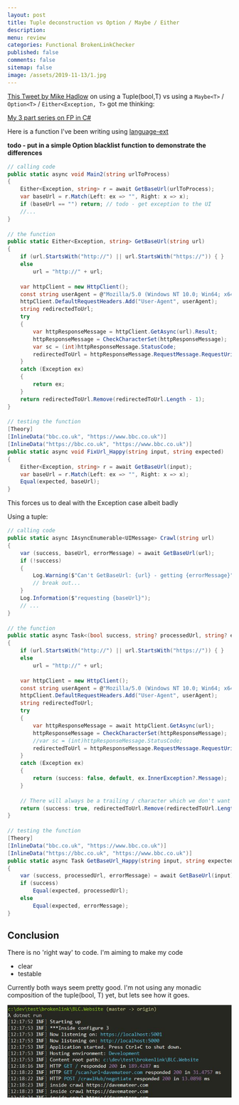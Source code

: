 ```yaml
---
layout: post
title: Tuple deconstruction vs Option / Maybe / Either 
description: 
menu: review
categories: Functional BrokenLinkChecker
published: false 
comments: false     
sitemap: false
image: /assets/2019-11-13/1.jpg
---
```


[This Tweet by Mike Hadlow](https://twitter.com/mikehadlow/status/1194570824176545792) on using a Tuple(bool,T) vs using a `Maybe<T>` / `Option<T>` / `Either<Exception, T>` got me thinking:

[My 3 part series on FP in C#](/2019/03/12/Functional-Programming-in-C-Sharp-Expressions-Options-Either)

Here is a function I've been writing using [language-ext](https://github.com/louthy/language-ext)

**todo - put in a simple Option<string> blacklist function to demonstrate the differences**

```cs
// calling code
public static async void Main2(string urlToProcess)
{
    Either<Exception, string> r = await GetBaseUrl(urlToProcess);
    var baseUrl = r.Match(Left: ex => "", Right: x => x);
    if (baseUrl == "") return; // todo - get exception to the UI
    //...
}

// the function
public static Either<Exception, string> GetBaseUrl(string url)
{
    if (url.StartsWith("http://") || url.StartsWith("https://")) { }
    else
        url = "http://" + url;

    var httpClient = new HttpClient();
    const string userAgent = @"Mozilla/5.0 (Windows NT 10.0; Win64; x64) AppleWebKit/537.36 (KHTML, like Gecko) Chrome/72.0.3626.119 Safari/537.36";
    httpClient.DefaultRequestHeaders.Add("User-Agent", userAgent);
    string redirectedToUrl;
    try
    {
        var httpResponseMessage = httpClient.GetAsync(url).Result;
        httpResponseMessage = CheckCharacterSet(httpResponseMessage);
        var sc = (int)httpResponseMessage.StatusCode;
        redirectedToUrl = httpResponseMessage.RequestMessage.RequestUri.ToString();
    }
    catch (Exception ex)
    {
        return ex;
    }
    return redirectedToUrl.Remove(redirectedToUrl.Length - 1);
}

// testing the function
[Theory]
[InlineData("bbc.co.uk", "https://www.bbc.co.uk")]
[InlineData("https://bbc.co.uk", "https://www.bbc.co.uk")]
public static async void FixUrl_Happy(string input, string expected)
{
    Either<Exception, string> r = await GetBaseUrl(input);
    var baseUrl = r.Match(Left: ex => "", Right: x => x);
    Equal(expected, baseUrl);
}

```

This forces us to deal with the Exception case albeit badly

Using a tuple:

```cs
// calling code
public static async IAsyncEnumerable<UIMessage> Crawl(string url)
{
    var (success, baseUrl, errorMessage) = await GetBaseUrl(url);
    if (!success)
    {
        Log.Warning($"Can't GetBaseUrl: {url} - getting {errorMessage}");
        // break out...
    }
    Log.Information($"requesting {baseUrl}");
    // ...
}

// the function
public static async Task<(bool success, string? processedUrl, string? errorMessage)> GetBaseUrl(string url)
{
    if (url.StartsWith("http://") || url.StartsWith("https://")) { }
    else
        url = "http://" + url;

    var httpClient = new HttpClient();
    const string userAgent = @"Mozilla/5.0 (Windows NT 10.0; Win64; x64) AppleWebKit/537.36 (KHTML, like Gecko) Chrome/72.0.3626.119 Safari/537.36";
    httpClient.DefaultRequestHeaders.Add("User-Agent", userAgent);
    string redirectedToUrl;
    try
    {
        var httpResponseMessage = await httpClient.GetAsync(url);
        httpResponseMessage = CheckCharacterSet(httpResponseMessage);
        //var sc = (int)httpResponseMessage.StatusCode;
        redirectedToUrl = httpResponseMessage.RequestMessage.RequestUri.ToString();
    }
    catch (Exception ex)
    {
        return (success: false, default, ex.InnerException?.Message);
    }

    // There will always be a trailing / character which we don't want
    return (success: true, redirectedToUrl.Remove(redirectedToUrl.Length - 1), default);
}

// testing the function
[Theory]
[InlineData("bbc.co.uk", "https://www.bbc.co.uk")]
[InlineData("https://bbc.co.uk", "https://www.bbc.co.uk")]
public static async Task GetBaseUrl_Happy(string input, string expected)
{
    var (success, processedUrl, errorMessage) = await GetBaseUrl(input);
    if (success)
        Equal(expected, processedUrl);
    else
        Equal(expected, errorMessage);
}
```

## Conclusion

There is no 'right way' to code. I'm aiming to make my code 

- clear
- testable

Currently both ways seem pretty good. I'm not using any monadic composition of the tuple(bool, T) yet, but lets see how it goes.


![alt text](/assets/2019-11-13/2.jpg "A nicer log")
